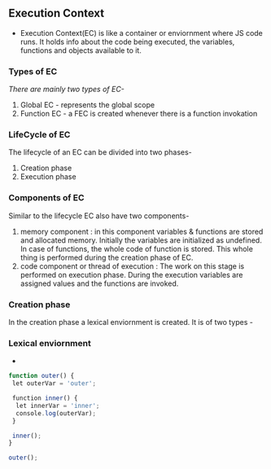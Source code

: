 ## Execution Context

- Execution Context(EC) is like a container or enviornment where JS code runs. It holds info about the code being executed, the variables, functions and objects available to it.

### Types of EC

_There are mainly two types of EC-_
1. Global EC - represents the global scope
2. Function EC - a FEC is created whenever there is a function invokation

### LifeCycle of EC

The lifecycle of an EC can be divided into two phases-
1. Creation phase
2. Execution phase

### Components of EC

Similar to the lifecycle EC also have two components-
1. memory component : in this component variables & functions are stored and allocated memory. Initially the variables are initialized as undefined. In case of functions, the whole code of function is stored. This whole thing is performed during the creation phase of EC.  
2. code component or thread of execution : The work on this stage is performed on execution phase. During the execution variables are assigned values and the functions are invoked. 

### Creation phase

In the creation phase a lexical enviornment is created. It is of two types -

### Lexical enviornment

- 


```javascript
function outer() {
 let outerVar = 'outer';

 function inner() {
  let innerVar = 'inner';
  console.log(outerVar); 
 }

 inner();
}

outer();
```